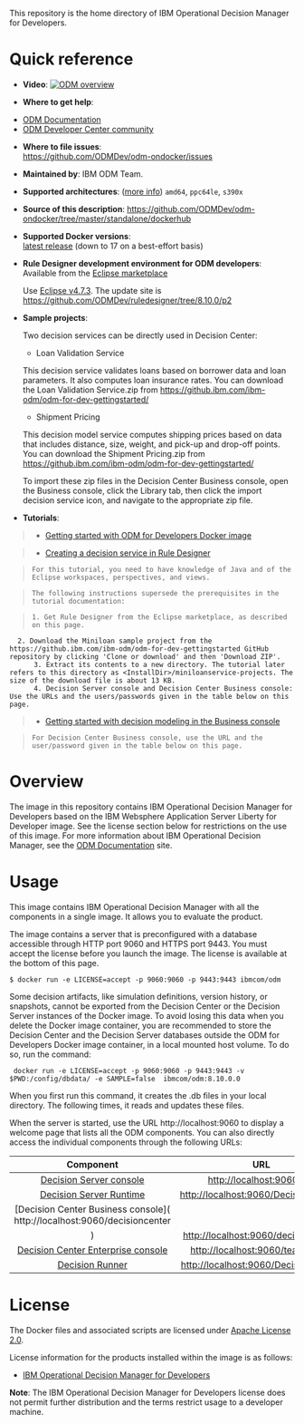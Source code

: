 
This repository is the home directory of IBM Operational Decision Manager for Developers.

# Quick reference

-	**Video**:
[![ODM overview](http://img.youtube.com/vi/ccdFtyy34x8/0.jpg)](http://www.youtube.com/watch?feature=player_embedded&v=ccdFtyy34x8)


-	**Where to get help**:
  * [ODM Documentation](https://www.ibm.com/support/knowledgecenter/en/SSQP76_8.10.0/com.ibm.odm.distrib.overview/topics/tpc_dmov_intro_intro.html)
  * [ODM Developer Center community](https://developer.ibm.com/odm/)

-	**Where to file issues**:  
  https://github.com/ODMDev/odm-ondocker/issues

-	**Maintained by**:  IBM ODM Team.

-	**Supported architectures**:  ([more info](https://github.com/docker-library/official-images#architectures-other-than-amd64))
 `amd64`, `ppc64le`, `s390x`
-	**Source of this description**:
        https://github.com/ODMDev/odm-ondocker/tree/master/standalone/dockerhub

-	**Supported Docker versions**:  
	[latest release](https://github.com/docker/docker-ce/releases/latest) (down to 17 on a best-effort basis)

-	**Rule Designer development environment for ODM developers**:  
	Available from the [Eclipse marketplace](https://marketplace.eclipse.org/content/ibm-operational-decision-manager-developers-rule-designer)

	Use [Eclipse v4.7.3](http://www.eclipse.org/downloads/packages/release/oxygen/3a). The update site is https://github.com/ODMDev/ruledesigner/tree/8.10.0/p2
	

-	**Sample projects**:

	Two decision services can be directly used in Decision Center:
	- Loan Validation Service
	
	This decision service validates loans based on borrower data and loan parameters. It also computes loan insurance rates.
        You can download the Loan Validation Service.zip from https://github.ibm.com/ibm-odm/odm-for-dev-gettingstarted/ 
	- Shipment Pricing
	
	This decision model service computes shipping prices based on data that includes distance, size, weight, and pick-up and drop-off points.
        You can download the Shipment Pricing.zip from https://github.ibm.com/ibm-odm/odm-for-dev-gettingstarted/ 
	
	To import these zip files in the Decision Center Business console, open the Business console, click the Library tab, then click the import decision service icon, and navigate to the appropriate zip file.

	
-	**Tutorials**:

>	- [Getting started with ODM for Developers Docker image](https://github.ibm.com/ibm-odm/odm-for-dev-gettingstarted)
	
>	- [Creating a decision service in Rule Designer](http://engtest01w.fr.eurolabs.ibm.com:9190/support/knowledgecenter/SS7J8H/com.ibm.odm.cloud.tutorials/tut_cloud_ds_topics/odm_cloud_dservice_tut.html)
	
>	  For this tutorial, you need to have knowledge of Java and of the Eclipse workspaces, perspectives, and views.
	  
>	  The following instructions supersede the prerequisites in the tutorial documentation:
	  
>	  1. Get Rule Designer from the Eclipse marketplace, as described on this page.
	  2. Download the Miniloan sample project from the https://github.ibm.com/ibm-odm/odm-for-dev-gettingstarted GitHub repository by clicking 'Clone or download' and then 'Download ZIP'.
          3. Extract its contents to a new directory. The tutorial later refers to this directory as <InstallDir>/miniloanservice-projects. The size of the download file is about 13 KB.
          4. Decision Server console and Decision Center Business console: Use the URLs and the users/passwords given in the table below on this page.  
	
>	- [Getting started with decision modeling in the Business console](http://engtest01w.fr.eurolabs.ibm.com:9190/support/knowledgecenter/SSQP76_8.10.0/com.ibm.odm.dcenter.tutorials/tutorials_topics/odm_dc_mod_int.html)
	
>	  For Decision Center Business console, use the URL and the user/password given in the table below on this page.


# Overview

  The image in this repository contains IBM Operational Decision Manager for Developers based on the IBM Websphere Application Server Liberty for Developer image. See the license section below for restrictions on the use of this image. For more information about IBM Operational Decision Manager, see the [ODM Documentation](https://www.ibm.com/support/knowledgecenter/en/SSQP76_8.10.0/com.ibm.odm.distrib.overview/topics/tpc_dmov_intro_intro.html) site.


  # Usage

This image contains IBM Operational Decision Manager with all the components in a single image.
It allows you to evaluate the product.

The image contains a server that is preconfigured with a database accessible through HTTP port 9060 and HTTPS port 9443.
You must accept the license before you launch the image. The license is available at the bottom of this page.

```console
$ docker run -e LICENSE=accept -p 9060:9060 -p 9443:9443 ibmcom/odm
```

Some decision artifacts, like simulation definitions, version history, or snapshots, cannot be exported from the Decision Center or the Decision Server instances of the Docker image. To avoid losing this data when you delete the Docker image container, you are recommended to store the Decision Center and the Decision Server databases outside the ODM for Developers Docker image container, in a local mounted host volume. To do so, run the command:
 
 ```console
  docker run -e LICENSE=accept -p 9060:9060 -p 9443:9443 -v $PWD:/config/dbdata/ -e SAMPLE=false  ibmcom/odm:8.10.0.0
```
 When you first run this command, it creates the .db files in your local directory. The following times, it reads and updates these files.

When the server is started, use the URL http://localhost:9060 to display a welcome page that lists all the ODM components. You can also directly access the individual components through the following URLs:

|Component|URL|Username|Password|
|:-----:|:-----:|:-----:|:-----:|
| [Decision Server console](http://localhost:9060/res) | <http://localhost:9060/res> |odmAdmin|odmAdmin|
| [Decision Server Runtime](http://localhost:9060/DecisionService) |<http://localhost:9060/DecisionService> |odmAdmin|odmAdmin|
| [Decision Center Business console]( http://localhost:9060/decisioncenter
) |  <http://localhost:9060/decisioncenter> |odmAdmin|odmAdmin|
| [Decision Center Enterprise console]( http://localhost:9060/teamserver) |  <http://localhost:9060/teamserver> |odmAdmin|odmAdmin|
| [Decision Runner]( http://localhost:9060/DecisionRunner) |  <http://localhost:9060/DecisionRunner> |odmAdmin|odmAdmin|


  # License

  The Docker files and associated scripts are licensed under [Apache License 2.0](http://www.apache.org/licenses/LICENSE-2.0.html).

  License information for the products installed within the image is as follows:
  -	[IBM Operational Decision Manager for Developers ](https://raw.githubusercontent.com/ODMDev/odm-ondocker/master/standalone/licenses/Lic_en.txt)

**Note**: The IBM Operational Decision Manager for Developers license does not permit further distribution and the terms restrict usage to a developer machine.
